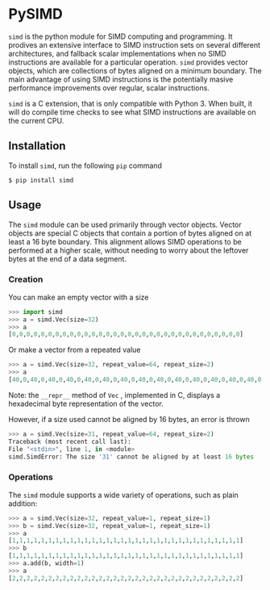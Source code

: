 # PySIMD

`simd` is the python module for SIMD computing and programming. It prodives an extensive interface
to SIMD instruction sets on several different architectures, and fallback scalar implementations when no SIMD instructions are available for a particular operation. `simd` provides vector objects, which are collections of bytes aligned on a minimum boundary. The main advantage of using SIMD instructions is the potentially masive performance improvements over regular, scalar instructions.

`simd` is a C extension, that is only compatible with Python 3. When built, it will do compile time checks to see what SIMD instructions are available on the current CPU. 

## Installation

To install `simd`, run the following `pip` command

```
$ pip install simd
```

## Usage

The `simd` module can be used primarily through vector objects. Vector objects are special C objects that contain a portion of bytes aligned on at least a 16 byte boundary. This alignment allows SIMD operations to be performed at a higher scale, without needing to worry about the leftover bytes at the end of a data segment.

### Creation

You can make an empty vector with a size

```py
>>> import simd
>>> a = simd.Vec(size=32)
>>> a
[0,0,0,0,0,0,0,0,0,0,0,0,0,0,0,0,0,0,0,0,0,0,0,0,0,0,0,0,0,0,0,0]
```

Or make a vector from a repeated value

```py
>>> a = simd.Vec(size=32, repeat_value=64, repeat_size=2)
>>> a
[40,0,40,0,40,0,40,0,40,0,40,0,40,0,40,0,40,0,40,0,40,0,40,0,40,0,40,0,40,0,40,0]
```

Note: the `__repr__` method of `Vec` , implemented in C, displays a hexadecimal byte representation of the vector.

However, if a size used cannot be aligned by 16 bytes, an error is thrown

```py
>>> a = simd.Vec(size=31, repeat_value=64, repeat_size=2)
Traceback (most recent call last):
File "<stdin>", line 1, in <module>
simd.SimdError: The size '31' cannot be aligned by at least 16 bytes
```

### Operations

The `simd` module supports a wide variety of operations, such as plain addition:

```py
>>> a = simd.Vec(size=32, repeat_value=1, repeat_size=1)
>>> b = simd.Vec(size=32, repeat_value=1, repeat_size=1)
>>> a
[1,1,1,1,1,1,1,1,1,1,1,1,1,1,1,1,1,1,1,1,1,1,1,1,1,1,1,1,1,1,1,1]
>>> b
[1,1,1,1,1,1,1,1,1,1,1,1,1,1,1,1,1,1,1,1,1,1,1,1,1,1,1,1,1,1,1,1]
>>> a.add(b, width=1)
>>> a
[2,2,2,2,2,2,2,2,2,2,2,2,2,2,2,2,2,2,2,2,2,2,2,2,2,2,2,2,2,2,2,2]
```